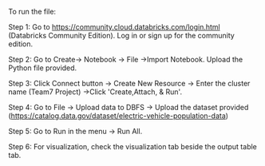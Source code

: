 To run the file: 

Step 1: Go to https://community.cloud.databricks.com/login.html (Databricks Community Edition). Log in or sign up for the community edition.

Step 2: Go to Create-> Notebook -> File ->Import Notebook. Upload the Python file provided.

Step 3: Click Connect button -> Create New Resource -> Enter the cluster name (Team7 Project)
	->Click 'Create,Attach, & Run'.

Step 4: Go to File -> Upload data to DBFS -> Upload the dataset provided (https://catalog.data.gov/dataset/electric-vehicle-population-data)

Step 5: Go to Run in the menu -> Run All.

Step 6: For visualization, check the visualization tab beside the output table tab.
